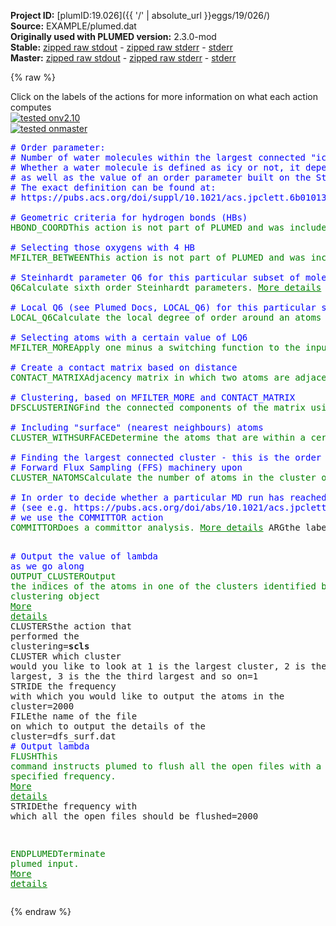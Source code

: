 **Project ID:** [plumID:19.026]({{ '/' | absolute_url }}eggs/19/026/)  
**Source:** EXAMPLE/plumed.dat  
**Originally used with PLUMED version:** 2.3.0-mod  
**Stable:** [zipped raw stdout](plumed.dat.plumed.stdout.txt.zip) - [zipped raw stderr](plumed.dat.plumed.stderr.txt.zip) - [stderr](plumed.dat.plumed.stderr)  
**Master:** [zipped raw stdout](plumed.dat.plumed_master.stdout.txt.zip) - [zipped raw stderr](plumed.dat.plumed_master.stderr.txt.zip) - [stderr](plumed.dat.plumed_master.stderr)  

{% raw %}
<div class="plumedpreheader">
<div class="headerInfo" id="value_details_data/EXAMPLE/plumed.dat"> Click on the labels of the actions for more information on what each action computes </div>
<div class="containerBadge">
<div class="headerBadge"><a href="plumed.dat.plumed.stderr"><img src="https://img.shields.io/badge/v2.10-failed-red.svg" alt="tested onv2.10" /></a></div>
<div class="headerBadge"><a href="plumed.dat.plumed_master.stderr"><img src="https://img.shields.io/badge/master-failed-red.svg" alt="tested onmaster" /></a></div>
</div>
</div>
<pre class="plumedlisting">
<span style="color:blue" class="comment"># Order parameter:</span>
<span style="color:blue" class="comment"># Number of water molecules within the largest connected &quot;icy&quot; cluster</span>
<span style="color:blue" class="comment"># Whether a water molecule is defined as icy or not, it depends on its hydrogen bond network</span>
<span style="color:blue" class="comment"># as well as the value of an order parameter built on the Steinhardt parameter Q6.</span>
<span style="color:blue" class="comment"># The exact definition can be found at:</span>
<span style="color:blue" class="comment"># https://pubs.acs.org/doi/suppl/10.1021/acs.jpclett.6b01013/suppl_file/jz6b01013_si_001.pdf</span>
<br/><span style="color:blue" class="comment"># Geometric criteria for hydrogen bonds (HBs) </span>
<span class="plumedtooltip" style="color:green">HBOND_COORD<span class="right">This action is not part of PLUMED and was included by using a LOAD command <a href="https://www.plumed.org/doc-master/user-doc/html/LOAD" style="color:green">More details</a><i></i></span></span> SPECIES=2665-10353:4 HYDROGENS=2666-10354:4,2667-10355:4 RCUTOO=0.324 RCUTOH=0.25 ACUT=0.20pi LABEL=<b name="data/EXAMPLE/plumed.dathb" onclick='showPath("data/EXAMPLE/plumed.dat","data/EXAMPLE/plumed.dathb","data/EXAMPLE/plumed.dathb","brown")'>hb</b>
<br/><span style="color:blue" class="comment"># Selecting those oxygens with 4 HB</span>
<span class="plumedtooltip" style="color:green">MFILTER_BETWEEN<span class="right">This action is not part of PLUMED and was included by using a LOAD command <a href="https://www.plumed.org/doc-master/user-doc/html/LOAD" style="color:green">More details</a><i></i></span></span> DATA=hb LOWER=3.9 UPPER=4.1 SMEAR=0.0 LABEL=<b name="data/EXAMPLE/plumed.datrsumsb" onclick='showPath("data/EXAMPLE/plumed.dat","data/EXAMPLE/plumed.datrsumsb","data/EXAMPLE/plumed.datrsumsb","brown")'>rsumsb</b>
<br/><span style="color:blue" class="comment"># Steinhardt parameter Q6 for this particular subset of molecules </span>
<span class="plumedtooltip" style="color:green">Q6<span class="right">Calculate sixth order Steinhardt parameters. <a href="https://www.plumed.org/doc-master/user-doc/html/Q6" style="color:green">More details</a><i></i></span></span> <span class="plumedtooltip">SPECIES<span class="right">the list of atoms for which the symmetry function is being calculated and the atoms that can be in the environments<i></i></span></span>=rsumsb                <span class="plumedtooltip">SWITCH<span class="right">the switching function that it used in the construction of the contact matrix. Options for this keyword are explained in the documentation for <a href="https://www.plumed.org/doc-master/user-doc/html/LESS_THAN">LESS_THAN</a>.<i></i></span></span>={GAUSSIAN D_0=0.324  R_0=0.00001 D_MAX=0.3241} <span class="plumedtooltip">LABEL<span class="right">a label for the action so that its output can be referenced in the input to other actions<i></i></span></span>=<b name="data/EXAMPLE/plumed.datq6" onclick='showPath("data/EXAMPLE/plumed.dat","data/EXAMPLE/plumed.datq6","data/EXAMPLE/plumed.datq6","brown")'>q6</b> <span class="plumedtooltip">LOWMEM<span class="right">Including this keyword in the input to this action makes no difference to the calculation performed it was used in older versions of PLUMED and is provided here for back compatibility only<i></i></span></span>
<br/><span style="color:blue" class="comment"># Local Q6 (see Plumed Docs, LOCAL_Q6) for this particular subset</span>
<span style="display:none;" id="data/EXAMPLE/plumed.datq6">The Q6 action with label <b>q6</b> calculates the following quantities:<table  align="center" frame="void" width="95%" cellpadding="5%"><tr><td width="5%"><b> Quantity </b>  </td><td><b> Description </b> </td></tr><tr><td width="5%">q6.value</td><td>the norms of the vectors of spherical harmonic coefficients</td></tr></table></span><span class="plumedtooltip" style="color:green">LOCAL_Q6<span class="right">Calculate the local degree of order around an atoms by taking the average dot product between the q_6 vector on the central atom and the q_6 vector on the atoms in the first coordination sphere. <a href="https://www.plumed.org/doc-master/user-doc/html/LOCAL_Q6" style="color:green">More details</a><i></i></span></span> DATA=<b name="data/EXAMPLE/plumed.datq6">q6</b>                 <span class="plumedtooltip">SWITCH<span class="right">This keyword is used if you want to employ an alternative to the continuous swiching function defined above<i></i></span></span>={GAUSSIAN D_0=0.324  R_0=0.00001 D_MAX=0.3241} <span class="plumedtooltip">LABEL<span class="right">a label for the action so that its output can be referenced in the input to other actions<i></i></span></span>=<b name="data/EXAMPLE/plumed.datlq6" onclick='showPath("data/EXAMPLE/plumed.dat","data/EXAMPLE/plumed.datlq6","data/EXAMPLE/plumed.datlq6","brown")'>lq6</b> <span class="plumedtooltip">LOWMEM<span class="right">Including this keyword in the input to this action makes no difference to the calculation performed it was used in older versions of PLUMED and is provided here for back compatibility only<i></i></span></span>
<br/><span style="color:blue" class="comment"># Selecting atoms with a certain value of LQ6</span>
<span style="display:none;" id="data/EXAMPLE/plumed.datlq6">The LOCAL_Q6 action with label <b>lq6</b> calculates the following quantities:<table  align="center" frame="void" width="95%" cellpadding="5%"><tr><td width="5%"><b> Quantity </b>  </td><td><b> Description </b> </td></tr><tr><td width="5%">lq6.value</td><td>the values of the local steinhardt parameters for the input atoms</td></tr></table></span><span class="plumedtooltip" style="color:green">MFILTER_MORE<span class="right">Apply one minus a switching function to the input vector. <a href="https://www.plumed.org/doc-master/user-doc/html/MFILTER_MORE" style="color:green">More details</a><i></i></span></span> <span class="plumedtooltip">DATA<span class="right">the vector you wish to transform<i></i></span></span>=<b name="data/EXAMPLE/plumed.datlq6">lq6</b>            <span class="plumedtooltip">SWITCH<span class="right">the switching function that transform<i></i></span></span>={GAUSSIAN D_0=0.45   R_0=0.00001 D_MAX=0.4501} <span class="plumedtooltip">LABEL<span class="right">a label for the action so that its output can be referenced in the input to other actions<i></i></span></span>=<b name="data/EXAMPLE/plumed.datcf" onclick='showPath("data/EXAMPLE/plumed.dat","data/EXAMPLE/plumed.datcf","data/EXAMPLE/plumed.datcf","brown")'>cf</b>
<br/><span style="color:blue" class="comment"># Create a contact matrix based on distance</span>
<span style="display:none;" id="data/EXAMPLE/plumed.datcf">The MFILTER_MORE action with label <b>cf</b> calculates the following quantities:<table  align="center" frame="void" width="95%" cellpadding="5%"><tr><td width="5%"><b> Quantity </b>  </td><td><b> Description </b> </td></tr></table></span><span class="plumedtooltip" style="color:green">CONTACT_MATRIX<span class="right">Adjacency matrix in which two atoms are adjacent if they are within a certain cutoff. <a href="https://www.plumed.org/doc-master/user-doc/html/CONTACT_MATRIX" style="color:green">More details</a><i></i></span></span> <span class="plumedtooltip">ATOMS<span class="right">You should use GROUP instead of this keyword which was used in older versions of PLUMED and is provided for back compatibility only<i></i></span></span>=<b name="data/EXAMPLE/plumed.datcf">cf</b> WTOL=0.1 <span class="plumedtooltip">SWITCH<span class="right">the input for the switching function that acts upon the distance between each pair of atoms. Options for this keyword are explained in the documentation for <a href="https://www.plumed.org/doc-master/user-doc/html/LESS_THAN">LESS_THAN</a>.<i></i></span></span>={GAUSSIAN D_0=0.324  R_0=0.00001 D_MAX=0.3241} <span class="plumedtooltip">LABEL<span class="right">a label for the action so that its output can be referenced in the input to other actions<i></i></span></span>=<b name="data/EXAMPLE/plumed.datmat" onclick='showPath("data/EXAMPLE/plumed.dat","data/EXAMPLE/plumed.datmat","data/EXAMPLE/plumed.datmat","brown")'>mat</b>
<br/><span style="color:blue" class="comment"># Clustering, based on MFILTER_MORE and CONTACT_MATRIX</span>
<span style="display:none;" id="data/EXAMPLE/plumed.datmat">The CONTACT_MATRIX action with label <b>mat</b> calculates the following quantities:<table  align="center" frame="void" width="95%" cellpadding="5%"><tr><td width="5%"><b> Quantity </b>  </td><td><b> Description </b> </td></tr><tr><td width="5%">mat.value</td><td>a matrix containing the weights for the bonds between each pair of atoms</td></tr></table></span><span class="plumedtooltip" style="color:green">DFSCLUSTERING<span class="right">Find the connected components of the matrix using the depth first search clustering algorithm. <a href="https://www.plumed.org/doc-master/user-doc/html/DFSCLUSTERING" style="color:green">More details</a><i></i></span></span> <span class="plumedtooltip">MATRIX<span class="right">You should use ARG instead of this keyword which was used in older versions of PLUMED and is provided for back compatibility only<i></i></span></span>=<b name="data/EXAMPLE/plumed.datmat">mat</b> <span class="plumedtooltip">LABEL<span class="right">a label for the action so that its output can be referenced in the input to other actions<i></i></span></span>=<b name="data/EXAMPLE/plumed.datcls" onclick='showPath("data/EXAMPLE/plumed.dat","data/EXAMPLE/plumed.datcls","data/EXAMPLE/plumed.datcls","brown")'>cls</b> SERIAL
<br/><span style="color:blue" class="comment"># Including &quot;surface&quot; (nearest neighbours) atoms</span>
<span style="display:none;" id="data/EXAMPLE/plumed.datcls">The DFSCLUSTERING action with label <b>cls</b> calculates the following quantities:<table  align="center" frame="void" width="95%" cellpadding="5%"><tr><td width="5%"><b> Quantity </b>  </td><td><b> Description </b> </td></tr><tr><td width="5%">cls.value</td><td>vector with length that is equal to the number of rows in the input matrix</td></tr></table></span><span class="plumedtooltip" style="color:green">CLUSTER_WITHSURFACE<span class="right">Determine the atoms that are within a certain cutoff of the atoms in a cluster. <a href="https://www.plumed.org/doc-master/user-doc/html/CLUSTER_WITHSURFACE" style="color:green">More details</a><i></i></span></span> <span class="plumedtooltip">CLUSTERS<span class="right">the label of the action that does the clustering<i></i></span></span>=<b name="data/EXAMPLE/plumed.datcls">cls</b> <span class="plumedtooltip">RCUT_SURF<span class="right">the cutoff to use for determining which atoms are connected to the surface of the cluster<i></i></span></span>=0.324 <span class="plumedtooltip">LABEL<span class="right">a label for the action so that its output can be referenced in the input to other actions<i></i></span></span>=<b name="data/EXAMPLE/plumed.datscls" onclick='showPath("data/EXAMPLE/plumed.dat","data/EXAMPLE/plumed.datscls","data/EXAMPLE/plumed.datscls","brown")'>scls</b> SERIAL
<br/><span style="color:blue" class="comment"># Finding the largest connected cluster - this is the order parameter lambda we are building our</span>
<span style="color:blue" class="comment"># Forward Flux Sampling (FFS) machinery upon</span>
<span style="display:none;" id="data/EXAMPLE/plumed.datscls">The CLUSTER_WITHSURFACE action with label <b>scls</b> calculates the following quantities:<table  align="center" frame="void" width="95%" cellpadding="5%"><tr><td width="5%"><b> Quantity </b>  </td><td><b> Description </b> </td></tr><tr><td width="5%">scls.value</td><td>a vector that is one for those atoms that are within the cluster or that are within a cetain cutoff of one of the atoms in the cluster and zero otherwise</td></tr></table></span><span class="plumedtooltip" style="color:green">CLUSTER_NATOMS<span class="right">Calculate the number of atoms in the cluster of interest <a href="https://www.plumed.org/doc-master/user-doc/html/CLUSTER_NATOMS" style="color:green">More details</a><i></i></span></span> <span class="plumedtooltip">CLUSTERS<span class="right">the label of the action that does the clustering<i></i></span></span>=<b name="data/EXAMPLE/plumed.datscls">scls</b> <span class="plumedtooltip">CLUSTER<span class="right"> which cluster would you like to look at 1 is the largest cluster, 2 is the second largest, 3 is the the third largest and so on<i></i></span></span>=1 <span class="plumedtooltip">LABEL<span class="right">a label for the action so that its output can be referenced in the input to other actions<i></i></span></span>=<b name="data/EXAMPLE/plumed.datlambda" onclick='showPath("data/EXAMPLE/plumed.dat","data/EXAMPLE/plumed.datlambda","data/EXAMPLE/plumed.datlambda","brown")'>lambda</b>
<br/><span style="color:blue" class="comment"># In order to decide whether a particular MD run has reached the next FFS interface </span>
<span style="color:blue" class="comment"># (see e.g. https://pubs.acs.org/doi/abs/10.1021/acs.jpclett.6b01013) or got back to the first interface,</span>
<span style="color:blue" class="comment"># we use the COMMITTOR action</span>
<span style="display:none;" id="data/EXAMPLE/plumed.datlambda">The CLUSTER_NATOMS action with label <b>lambda</b> calculates the following quantities:<table  align="center" frame="void" width="95%" cellpadding="5%"><tr><td width="5%"><b> Quantity </b>  </td><td><b> Description </b> </td></tr><tr><td width="5%">lambda.value</td><td>the number of atoms in the cluster</td></tr></table></span><span class="plumedtooltip" style="color:green">COMMITTOR<span class="right">Does a committor analysis. <a href="https://www.plumed.org/doc-master/user-doc/html/COMMITTOR" style="color:green">More details</a><i></i></span></span> <span class="plumedtooltip">ARG<span class="right">the labels of the values which is being used to define the committor surface<i></i></span></span>=<b name="data/EXAMPLE/plumed.datlambda">lambda</b> <span class="plumedtooltip">STRIDE<span class="right"> the frequency with which the CVs are analyzed<i></i></span></span>=2000 <span class="plumedtooltip">BASIN_LL1<span class="right">List of lower limits for basin #<i></i></span></span>=0 <span class="plumedtooltip">BASIN_UL1<span class="right">List of upper limits for basin #<i></i></span></span>=24 <span class="plumedtooltip">BASIN_LL2<span class="right">List of lower limits for basin #<i></i></span></span>=110 <span class="plumedtooltip">BASIN_UL2<span class="right">List of upper limits for basin #<i></i></span></span>=10000 <span class="plumedtooltip">FILE<span class="right">the name of the file on which to output the reached basin<i></i></span></span>=shoot.dat

<span style="color:blue" class="comment"># Output the value of lambda as we go along</span>
<span style="display:none;" id="data/EXAMPLE/plumed.dat">The COMMITTOR action with label <b></b> calculates something</span><span class="plumedtooltip" style="color:green">OUTPUT_CLUSTER<span class="right">Output the indices of the atoms in one of the clusters identified by a clustering object <a href="https://www.plumed.org/doc-master/user-doc/html/OUTPUT_CLUSTER" style="color:green">More details</a><i></i></span></span> <span class="plumedtooltip">CLUSTERS<span class="right">the action that performed the clustering<i></i></span></span>=<b name="data/EXAMPLE/plumed.datscls">scls</b> <span class="plumedtooltip">CLUSTER<span class="right"> which cluster would you like to look at 1 is the largest cluster, 2 is the second largest, 3 is the the third largest and so on<i></i></span></span>=1 <span class="plumedtooltip">STRIDE<span class="right"> the frequency with which you would like to output the atoms in the cluster<i></i></span></span>=2000 <span class="plumedtooltip">FILE<span class="right">the name of the file on which to output the details of the cluster<i></i></span></span>=dfs_surf.dat <span style="color:blue" class="comment"># Output lambda</span>
<span class="plumedtooltip" style="color:green">FLUSH<span class="right">This command instructs plumed to flush all the open files with a user specified frequency. <a href="https://www.plumed.org/doc-master/user-doc/html/FLUSH" style="color:green">More details</a><i></i></span></span> <span class="plumedtooltip">STRIDE<span class="right">the frequency with which all the open files should be flushed<i></i></span></span>=2000

<span class="plumedtooltip" style="color:green">ENDPLUMED<span class="right">Terminate plumed input. <a href="https://www.plumed.org/doc-master/user-doc/html/ENDPLUMED" style="color:green">More details</a><i></i></span></span><span style="color:blue" class="comment">
</span></pre>
{% endraw %}

